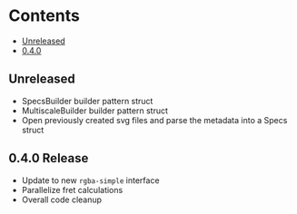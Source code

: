 Contents
========
* [Unreleased](#unreleased)
* [0.4.0](#0.4.0-release)

## Unreleased
* SpecsBuilder builder pattern struct
* MultiscaleBuilder builder pattern struct
* Open previously created svg files and parse the metadata into a Specs struct

## 0.4.0 Release
* Update to new `rgba-simple` interface
* Parallelize fret calculations
* Overall code cleanup
